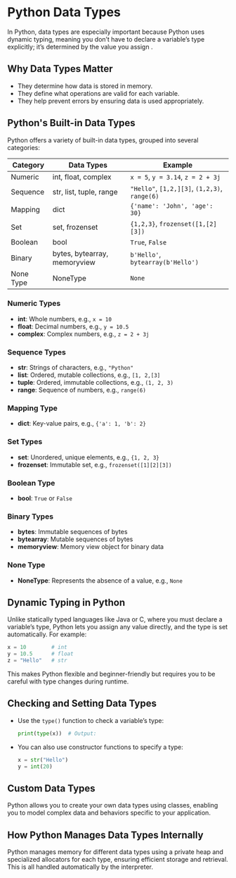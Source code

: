 # Python Data Types

In Python, data types are especially important because Python uses dynamic typing, meaning you don’t have to declare a variable’s type explicitly; it’s determined by the value you assign .

## **Why Data Types Matter**

- They determine how data is stored in memory.
- They define what operations are valid for each variable.
- They help prevent errors by ensuring data is used appropriately.

## **Python's Built-in Data Types**

Python offers a variety of built-in data types, grouped into several categories:

| Category        | Data Types                                       | Example                                      |
|-----------------|--------------------------------------------------|----------------------------------------------|
| Numeric         | int, float, complex                              | `x = 5`, `y = 3.14`, `z = 2 + 3j`           |
| Sequence        | str, list, tuple, range                          | `"Hello"`, `[1,2,][3]`, `(1,2,3)`, `range(6)` |
| Mapping         | dict                                             | `{'name': 'John', 'age': 30}`               |
| Set             | set, frozenset                                   | `{1,2,3}`, `frozenset([1,[2][3])`             |
| Boolean         | bool                                             | `True`, `False`                             |
| Binary          | bytes, bytearray, memoryview                     | `b'Hello'`, `bytearray(b'Hello')`           |
| None Type       | NoneType                                         | `None`                                      |

### **Numeric Types**
- **int**: Whole numbers, e.g., `x = 10`
- **float**: Decimal numbers, e.g., `y = 10.5`
- **complex**: Complex numbers, e.g., `z = 2 + 3j`

### **Sequence Types**
- **str**: Strings of characters, e.g., `"Python"`
- **list**: Ordered, mutable collections, e.g., `[1, 2,[3]`
- **tuple**: Ordered, immutable collections, e.g., `(1, 2, 3)`
- **range**: Sequence of numbers, e.g., `range(6)`

### **Mapping Type**
- **dict**: Key-value pairs, e.g., `{'a': 1, 'b': 2}`

### **Set Types**
- **set**: Unordered, unique elements, e.g., `{1, 2, 3}`
- **frozenset**: Immutable set, e.g., `frozenset([1][2][3])`

### **Boolean Type**
- **bool**: `True` or `False`

### **Binary Types**
- **bytes**: Immutable sequences of bytes
- **bytearray**: Mutable sequences of bytes
- **memoryview**: Memory view object for binary data

### **None Type**
- **NoneType**: Represents the absence of a value, e.g., `None`

## **Dynamic Typing in Python**

Unlike statically typed languages like Java or C, where you must declare a variable’s type, Python lets you assign any value directly, and the type is set automatically. For example:

```python
x = 10        # int
y = 10.5      # float
z = "Hello"   # str
```

This makes Python flexible and beginner-friendly but requires you to be careful with type changes during runtime.

## **Checking and Setting Data Types**

- Use the `type()` function to check a variable’s type:
  ```python
  print(type(x))  # Output: 
  ```
- You can also use constructor functions to specify a type:
  ```python
  x = str("Hello")
  y = int(20)
  ```

## **Custom Data Types**

Python allows you to create your own data types using classes, enabling you to model complex data and behaviors specific to your application.

## **How Python Manages Data Types Internally**

Python manages memory for different data types using a private heap and specialized allocators for each type, ensuring efficient storage and retrieval. This is all handled automatically by the interpreter.

